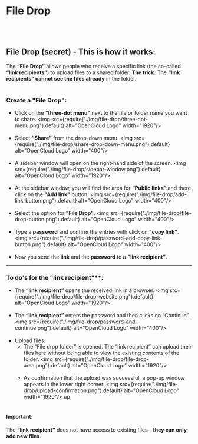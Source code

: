 # File Drop
<br/><br/>

## File Drop (secret) - This is how it works:

The **“File Drop”** allows people who receive a specific link (the so-called **“link recipients”**) to upload files to a shared folder.
**The trick:** The **“link recipients” cannot see the files already** in the folder.
<br/><br/>

### Create a **"File Drop"**:
- Click on the **“three-dot menu”** next to the file or folder name you want to share.
<img src={require("./img/file-drop/three-dot-menu.png").default} alt="OpenCloud Logo" width="1920"/> 
<br/><br/>
- Select **“Share”** from the drop-down menu.
<img src={require("./img/file-drop/share-drop-down-menu.png").default} alt="OpenCloud Logo" width="400"/> 
<br/><br/>
- A sidebar window will open on the right-hand side of the screen.
<img src={require("./img/file-drop/sidebar-window.png").default} alt="OpenCloud Logo" width="1920"/> 
<br/><br/>
- At the sidebar window, you will find the area for **“Public links”** and there click on the **"Add link"** button.
<img src={require("./img/file-drop/add-link-button.png").default} alt="OpenCloud Logo" width="400"/> 
<br/><br/>
- Select the option for **"File Drop"**.
<img src={require("./img/file-drop/file-drop-button.png").default} alt="OpenCloud Logo" width="400"/> 
<br/><br/>
- Type a **password** and confirm the entries with click on **"copy link"**.
<img src={require("./img/file-drop/password-and-copy-link-button.png").default} alt="OpenCloud Logo" width="400"/> 
<br/><br/>
- Now you send the **link** and the **password** to a **"link recipient"**.

---

### To do's for the "link recipient"**:
- The **“link recipient”** opens the received link in a browser.
<img src={require("./img/file-drop/file-drop-website.png").default} alt="OpenCloud Logo" width="1920"/>
<br/><br/>
- The **“link recipient”** enters the password and then clicks on “Continue”.
<img src={require("./img/file-drop/password-and-continue.png").default} alt="OpenCloud Logo" width="400"/>
<br/><br/>
- Upload files:<br/>
    - The “File drop folder” is opened. The “link recipient” can upload their files here without being able to view the existing contents of the folder.
    <img src={require("./img/file-drop/file-drop-area.png").default} alt="OpenCloud Logo" width="1920"/>
    <br/><br/>
    - As confirmation that the upload was successful, a pop-up window appears in the lower right corner.
    <img src={require("./img/file-drop/upload-confirmation.png").default} alt="OpenCloud Logo" width="1920"/>
    up<br/><br/>

#### Important: 
The **“link recipient”** does not have access to existing files - **they can only add new files**.